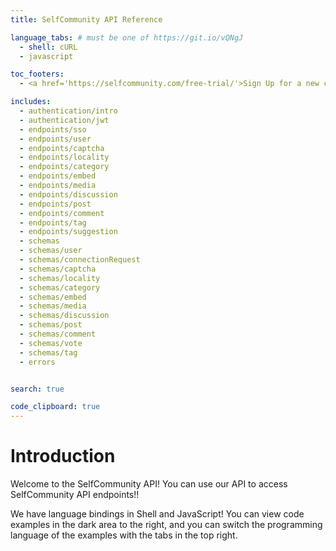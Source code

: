 ```yaml
---
title: SelfCommunity API Reference

language_tabs: # must be one of https://git.io/vQNgJ
  - shell: cURL
  - javascript

toc_footers:
  - <a href='https://selfcommunity.com/free-trial/'>Sign Up for a new community</a>

includes:
  - authentication/intro  
  - authentication/jwt
  - endpoints/sso
  - endpoints/user
  - endpoints/captcha
  - endpoints/locality
  - endpoints/category
  - endpoints/embed
  - endpoints/media
  - endpoints/discussion
  - endpoints/post
  - endpoints/comment
  - endpoints/tag
  - endpoints/suggestion
  - schemas
  - schemas/user
  - schemas/connectionRequest
  - schemas/captcha
  - schemas/locality
  - schemas/category
  - schemas/embed
  - schemas/media
  - schemas/discussion
  - schemas/post
  - schemas/comment
  - schemas/vote
  - schemas/tag
  - errors


search: true

code_clipboard: true
---
```


# Introduction

Welcome to the SelfCommunity API! You can use our API to access SelfCommunity API endpoints!!

We have language bindings in Shell and JavaScript! You can view code examples in the dark area to the right, and you can switch the programming language of the examples with the tabs in the top right.
